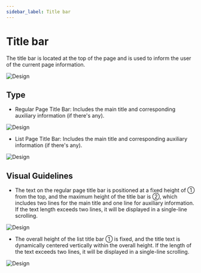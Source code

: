 ```yaml
---
sidebar_label: Title bar
---
```


# Title bar

The title bar is located at the top of the page and is used to inform the user of the current page information.

![Design](/img/design/title-bar_1.png)

## Type

- Regular Page Title Bar: Includes the main title and corresponding auxiliary information (if there's any).

![Design](/img/design/title-bar_2.png)

- List Page Title Bar: Includes the main title and corresponding auxiliary information (if there's any).

![Design](/img/design/title-bar_3.png)

## Visual Guidelines

- The text on the regular page title bar is positioned at a fixed height of ➀ from the top, and the maximum height of the title bar is ②, which includes two lines for the main title and one line for auxiliary information. If the text length exceeds two lines, it will be displayed in a single-line scrolling.

![Design](/img/design/title-bar_4.png)

- The overall height of the list title bar ➀ is fixed, and the title text is dynamically centered vertically within the overall height. If the length of the text exceeds two lines, it will be displayed in a single-line scrolling.

![Design](/img/design/title-bar_5.png)